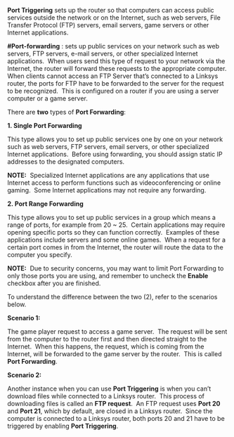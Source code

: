 **Port Triggering** sets up the router so that computers can access public services outside the network or on the Internet, such as web servers, File Transfer Protocol (FTP) servers, email servers, game servers or other Internet applications.  
  
 **#Port-forwarding** : sets up public services on your network such as web servers, FTP servers, e-mail servers, or other specialized Internet applications.  When users send this type of request to your network via the Internet, the router will forward these requests to the appropriate computer.  When clients cannot access an FTP Server that’s connected to a Linksys router, the ports for FTP have to be forwarded to the server for the request to be recognized.  This is configured on a router if you are using a server computer or a game server.  
  
There are **two** types of **Port Forwarding**:

**1. Single Port Forwarding**  
  
This type allows you to set up public services one by one on your network such as web servers, FTP servers, email servers, or other specialized Internet applications.  Before using forwarding, you should assign static IP addresses to the designated computers.

**NOTE:**  Specialized Internet applications are any applications that use Internet access to perform functions such as videoconferencing or online gaming.  Some Internet applications may not require any forwarding.

**2. Port Range Forwarding**  
  
This type allows you to set up public services in a group which means a range of ports, for example from 20 ~ 25.  Certain applications may require opening specific ports so they can function correctly.  Examples of these applications include servers and some online games.  When a request for a certain port comes in from the Internet, the router will route the data to the computer you specify.

**NOTE:**  Due to security concerns, you may want to limit Port Forwarding to only those ports you are using, and remember to uncheck the **Enable** checkbox after you are finished.

To understand the difference between the two (2), refer to the scenarios below.

**Scenario 1:**  
  
The game player request to access a game server.  The request will be sent from the computer to the router first and then directed straight to the Internet.  When this happens, the request, which is coming from the Internet, will be forwarded to the game server by the router.  This is called **Port Forwarding**.

**Scenario 2:**  
  
Another instance when you can use **Port Triggering** is when you can’t download files while connected to a Linksys router.  This process of downloading files is called an **FTP request**.  An FTP request uses **Port 20** and **Port 21**, which by default, are closed in a Linksys router.  Since the computer is connected to a Linksys router, both ports 20 and 21 have to be triggered by enabling **Port Triggering**.  